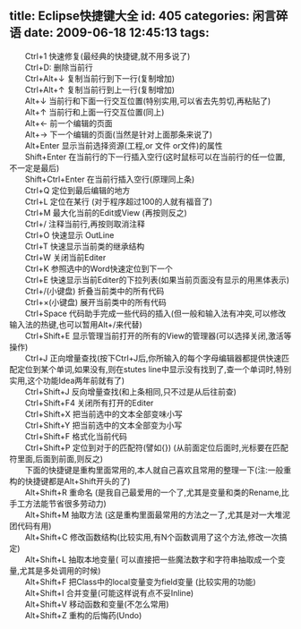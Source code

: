 title: Eclipse快捷键大全
id: 405
categories: 闲言碎语
date: 2009-06-18 12:45:13
tags:
---

　　Ctrl+1 快速修复(最经典的快捷键,就不用多说了)
</br>　　Ctrl+D: 删除当前行
</br>　　Ctrl+Alt+↓ 复制当前行到下一行(复制增加)
</br>　　Ctrl+Alt+↑ 复制当前行到上一行(复制增加)
</br>　　Alt+↓ 当前行和下面一行交互位置(特别实用,可以省去先剪切,再粘贴了)
</br>　　Alt+↑ 当前行和上面一行交互位置(同上)
</br>　　Alt+← 前一个编辑的页面
</br>　　Alt+→ 下一个编辑的页面(当然是针对上面那条来说了)
</br>　　Alt+Enter 显示当前选择资源(工程,or 文件 or文件)的属性
</br>　　Shift+Enter 在当前行的下一行插入空行(这时鼠标可以在当前行的任一位置,不一定是最后)
</br>　　Shift+Ctrl+Enter 在当前行插入空行(原理同上条)
</br>　　Ctrl+Q 定位到最后编辑的地方
</br>　　Ctrl+L 定位在某行 (对于程序超过100的人就有福音了)
</br>　　Ctrl+M 最大化当前的Edit或View (再按则反之)
</br>　　Ctrl+/ 注释当前行,再按则取消注释
</br>　　Ctrl+O 快速显示 OutLine
</br>　　Ctrl+T 快速显示当前类的继承结构
</br>　　Ctrl+W 关闭当前Editer
</br>　　Ctrl+K 参照选中的Word快速定位到下一个
</br>　　Ctrl+E 快速显示当前Editer的下拉列表(如果当前页面没有显示的用黑体表示)
</br>　　Ctrl+/(小键盘) 折叠当前类中的所有代码
</br>　　Ctrl+&times;(小键盘) 展开当前类中的所有代码
</br>　　Ctrl+Space 代码助手完成一些代码的插入(但一般和输入法有冲突,可以修改输入法的热键,也可以暂用Alt+/来代替)
</br>　　Ctrl+Shift+E 显示管理当前打开的所有的View的管理器(可以选择关闭,激活等操作)
</br>　　Ctrl+J 正向增量查找(按下Ctrl+J后,你所输入的每个字母编辑器都提供快速匹配定位到某个单词,如果没有,则在stutes line中显示没有找到了,查一个单词时,特别实用,这个功能Idea两年前就有了)
</br>　　Ctrl+Shift+J 反向增量查找(和上条相同,只不过是从后往前查)
</br>　　Ctrl+Shift+F4 关闭所有打开的Editer
</br>　　Ctrl+Shift+X 把当前选中的文本全部变味小写
</br>　　Ctrl+Shift+Y 把当前选中的文本全部变为小写
</br>　　Ctrl+Shift+F 格式化当前代码
</br>　　Ctrl+Shift+P 定位到对于的匹配符(譬如{}) (从前面定位后面时,光标要在匹配符里面,后面到前面,则反之)
</br>　　下面的快捷键是重构里面常用的,本人就自己喜欢且常用的整理一下(注:一般重构的快捷键都是Alt+Shift开头的了)
</br>　　Alt+Shift+R 重命名 (是我自己最爱用的一个了,尤其是变量和类的Rename,比手工方法能节省很多劳动力)
</br>　　Alt+Shift+M 抽取方法 (这是重构里面最常用的方法之一了,尤其是对一大堆泥团代码有用)
</br>　　Alt+Shift+C 修改函数结构(比较实用,有N个函数调用了这个方法,修改一次搞定)
</br>　　Alt+Shift+L 抽取本地变量( 可以直接把一些魔法数字和字符串抽取成一个变量,尤其是多处调用的时候)
</br>　　Alt+Shift+F 把Class中的local变量变为field变量 (比较实用的功能)
</br>　　Alt+Shift+I 合并变量(可能这样说有点不妥Inline)
</br>　　Alt+Shift+V 移动函数和变量(不怎么常用)
</br>　　Alt+Shift+Z 重构的后悔药(Undo)
